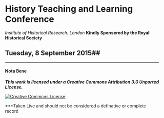 # History Teaching and Learning Conference #
*Institute of Historical Research. London*
**Kindly Sponsered by the Royal Historical Society**

## Tuesday, 8 September 2015##

____
#### Nota Bene

***This work is licensed under a Creative Commons Attribution 3.0 Unported License.***

<a rel="license" href="http://creativecommons.org/licenses/by/3.0/"><img alt="Creative Commons License" style="border-width:0" src="http://i.creativecommons.org/l/by/3.0/88x31.png" /></a>

***Taken Live and should not be considered a definative or complete record